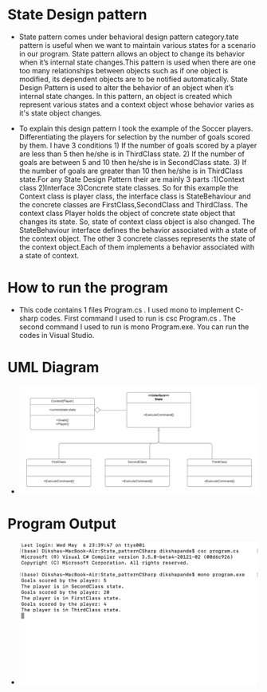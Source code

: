 # State Design pattern

+ State pattern comes under behavioral design pattern category.tate pattern is useful when we want to maintain various states for a scenario in our program. State pattern allows an object to change its behavior when it’s internal state changes.This pattern is used when there are one too many relationships between objects such as if one object is modified, its dependent objects are to be notified automatically. State Design Pattern is used to alter the behavior of an object when it’s internal state changes. In this pattern, an object is created which represent various states and a context object whose behavior varies as it's state object changes.

+ To explain this design pattern I took the example of the Soccer players. Differentiating the players for selection by the number of goals scored by them. I have 3 conditions 1) If the number of goals scored by a player are less than 5 then he/she is in ThirdClass state. 2) If the number of goals are between 5 and 10 then he/she is in SecondClass state. 3) If the number of goals are greater than 10 then he/she is in ThirdClass state.For any State Design Pattern their are mainly 3 parts :1)Context class 2)Interface 3)Concrete state classes. So for this example the Context class is player class, the interface class is StateBehaviour and the concrete classes are FirstClass,SecondClass and ThirdClass. The context class Player holds the object of concrete state object that changes its state. So, state of context class object is also changed. The StateBehaviour interface defines the behavior associated with a state of the context object. The other 3 concrete classes represents the state of the context object.Each of them implements a behavior associated with a state of context.

# How to run the program
+ This code contains 1 files Program.cs . I used mono to implement C-sharp codes. First command I used to run is csc Program.cs . The second command I used to run is mono Program.exe. You can run the codes in Visual Studio.

# UML Diagram
+ ![UML of Figure and related products implemented as an State Design Pattern](State_pattern.png "UML class diagram of State Design pattern")

# Program Output
+ ![Output for Figure and related products implemented as an State Design Pattern](StateOutput.png "Output for State Design pattern")
